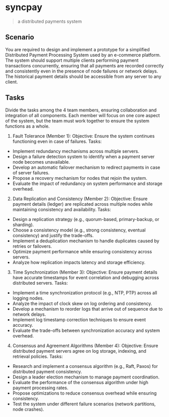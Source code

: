 # syncpay

>a distributed payments system

## Scenario
You are required to design and implement a prototype for a simplified Distributed Payment Processing System used by an e-commerce platform. The system should support multiple clients performing payment transactions concurrently, ensuring that all payments are recorded correctly and consistently even in the presence of node failures or network delays. The historical payment details should be accessible from any server to any client. 

 
## Tasks
Divide the tasks among the 4 team members, ensuring collaboration and integration of all components. Each member will focus on one core aspect of the system, but the team must work together to ensure the system functions as a whole.
1. Fault Tolerance (Member 1):
Objective: Ensure the system continues functioning even in case of failures.
Tasks:
- Implement redundancy mechanisms across multiple servers.
- Design a failure detection system to identify when a payment server node becomes unavailable.
- Develop an automatic failover mechanism to redirect payments in case of server failures.
- Propose a recovery mechanism for nodes that rejoin the system.
- Evaluate the impact of redundancy on system performance and storage overhead.
2. Data Replication and Consistency (Member 2):
Objective: Ensure payment details (ledger) are replicated across multiple nodes while maintaining consistency and availability.
Tasks:
- Design a replication strategy (e.g., quorum-based, primary-backup, or sharding).
- Choose a consistency model (e.g., strong consistency, eventual consistency) and justify the trade-offs.
- Implement a deduplication mechanism to handle duplicates caused by retries or failovers.
- Optimize payment performance while ensuring consistency across servers.
- Analyze how replication impacts latency and storage efficiency.
3. Time Synchronization (Member 3):
Objective: Ensure payment details have accurate timestamps for event correlation and debugging across distributed servers.
Tasks:
- Implement a time synchronization protocol (e.g., NTP, PTP) across all logging nodes.
- Analyze the impact of clock skew on log ordering and consistency.
- Develop a mechanism to reorder logs that arrive out of sequence due to network delays.
- Implement log timestamp correction techniques to ensure event accuracy.
- Evaluate the trade-offs between synchronization accuracy and system overhead.
4. Consensus and Agreement Algorithms (Member 4):
Objective: Ensure distributed payment servers agree on log storage, indexing, and retrieval policies.
Tasks:
- Research and implement a consensus algorithm (e.g., Raft, Paxos) for distributed payment consistency.
- Design a leader election mechanism to manage payment coordination.
- Evaluate the performance of the consensus algorithm under high payment processing rates.
- Propose optimizations to reduce consensus overhead while ensuring consistency.
- Test the system under different failure scenarios (network partitions, node crashes).
